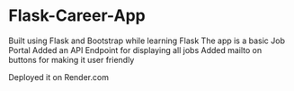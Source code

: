 # Flask-Career-App

Built using Flask and Bootstrap while learning Flask
The app is a basic Job Portal
  Added an API Endpoint for displaying all jobs
  Added mailto on buttons for making it user friendly

Deployed it on Render.com

